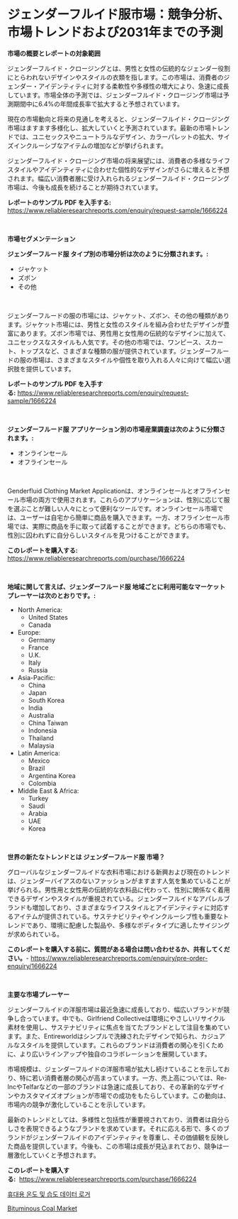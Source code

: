 <p><h1>ジェンダーフルイド服市場：競争分析、市場トレンドおよび2031年までの予測</h1></p><p><strong>市場の概要とレポートの対象範囲</strong></p>
<p><p>ジェンダーフルイド・クロージングとは、男性と女性の伝統的なジェンダー役割にとらわれないデザインやスタイルの衣類を指します。この市場は、消費者のジェンダー・アイデンティティに対する柔軟性や多様性の増大により、急速に成長しています。市場全体の予測では、ジェンダーフルイド・クロージング市場は予測期間中に6.4%の年間成長率で拡大すると予想されています。</p><p>現在の市場動向と将来の見通しを考えると、ジェンダーフルイド・クロージング市場はますます多様化し、拡大していくと予測されています。最新の市場トレンドでは、ユニセックスやニュートラルなデザイン、カラーパレットの拡大、サイズインクルーシブなアイテムの増加などが挙げられます。</p><p>ジェンダーフルイド・クロージング市場の将来展望には、消費者の多様なライフスタイルやアイデンティティに合わせた個性的なデザインがさらに増えると予想されます。幅広い消費者層に受け入れられるジェンダーフルイド・クロージング市場は、今後も成長を続けることが期待されています。</p></p>
<p><strong>レポートのサンプル PDF を入手する:</strong> <a href="https://www.reliableresearchreports.com/enquiry/request-sample/1666224">https://www.reliableresearchreports.com/enquiry/request-sample/1666224</a></p>
<p>&nbsp;</p>
<p><strong>市場セグメンテーション</strong></p>
<p><strong>ジェンダーフルード服 タイプ別の市場分析は次のように分類されます。:</strong></p>
<p><ul><li>ジャケット</li><li>ズボン</li><li>その他</li></ul></p>
<p>&nbsp;</p>
<p><p>ジェンダーフルードの服の市場には、ジャケット、ズボン、その他の種類があります。ジャケット市場には、男性と女性のスタイルを組み合わせたデザインが豊富にあります。ズボン市場では、男性用と女性用の伝統的なデザインに加えて、ユニセックスなスタイルも人気です。その他の市場では、ワンピース、スカート、トップスなど、さまざまな種類の服が提供されています。ジェンダーフルードの服の市場は、さまざまなスタイルや個性を取り入れる人々に向けて幅広い選択肢を提供しています。</p></p>
<p><strong>レポートのサンプル PDF を入手する:</strong>&nbsp;<a href="https://www.reliableresearchreports.com/enquiry/request-sample/1666224">https://www.reliableresearchreports.com/enquiry/request-sample/1666224</a></p>
<p>&nbsp;</p>
<p><strong> ジェンダーフルード服 アプリケーション別の市場産業調査は次のように分類されます。:</strong></p>
<p><ul><li>オンラインセール</li><li>オフラインセール</li></ul></p>
<p>&nbsp;</p>
<p><p>Genderfluid Clothing Market Applicationは、オンラインセールとオフラインセール市場の両方で使用されます。これらのアプリケーションは、性別に応じて服を選ぶことが難しい人々にとって便利なツールです。オンラインセール市場では、ユーザーは自宅から簡単に商品を購入できます。一方、オフラインセール市場では、実際に商品を手に取って試着することができます。どちらの市場でも、性別に囚われずに自分らしいスタイルを見つけることができます。</p></p>
<p><strong>このレポートを購入する:</strong>&nbsp; <a href="https://www.reliableresearchreports.com/purchase/1666224">https://www.reliableresearchreports.com/purchase/1666224</a></p>
<p>&nbsp;</p>
<p><strong>地域に関して言えば、ジェンダーフルード服 地域ごとに利用可能なマーケットプレーヤーは次のとおりです。:</strong></p>
<p><ul>
    <li>
        North America:
        <ul>
            <li>United States</li>
            <li>Canada</li>
        </ul>
    </li>
    <li>
        Europe:
        <ul>
            <li>Germany</li>
            <li>France</li>
            <li>U.K.</li>
            <li>Italy</li>
            <li>Russia</li>
        </ul>
    </li>
    <li>
        Asia-Pacific:
        <ul>
            <li>China</li>
            <li>Japan</li>
            <li>South Korea</li>
            <li>India</li>
            <li>Australia</li>
            <li>China Taiwan</li>
            <li>Indonesia</li>
            <li>Thailand</li>
            <li>Malaysia</li>
        </ul>
    </li>
    <li>
        Latin America:
        <ul>
            <li>Mexico</li>
            <li>Brazil</li>
            <li>Argentina Korea</li>
            <li>Colombia</li>
        </ul>
    </li>
    <li>
        Middle East & Africa:
        <ul>
            <li>Turkey</li>
            <li>Saudi</li>
            <li>Arabia</li>
            <li>UAE</li>
            <li>Korea</li>
        </ul>
    </li>
    </ul></p>
<p>&nbsp;</p>
<p><strong>世界の新たなトレンドとは ジェンダーフルード服 市場？</strong></p>
<p><p>グローバルなジェンダーフルイドな衣料市場における新興および現在のトレンドは、ジェンダーバイアスのないファッションがますます人気を集めていることが挙げられる。男性用と女性用の伝統的な衣料品に代わって、性別に関係なく着用できるデザインやスタイルが重視されている。ジェンダーフルイドなアパレルブランドも増加しており、さまざまなライフスタイルとアイデンティティに対応するアイテムが提供されている。サステナビリティやインクルーシブ性も重要なトレンドであり、環境に配慮した製品や、多様なボディタイプに適したサイジングが求められている。</p></p>
<p><strong>このレポートを購入する前に、質問がある場合は問い合わせるか、共有してください。</strong>- <a href="https://www.reliableresearchreports.com/enquiry/pre-order-enquiry/1666224">https://www.reliableresearchreports.com/enquiry/pre-order-enquiry/1666224</a></p>
<p>&nbsp;</p>
<p><strong>主要な市場プレーヤー</strong></p>
<p><p>ジェンダーフルイドの洋服市場は最近急速に成長しており、幅広いブランドが競争し合っています。中でも、Girlfriend Collectiveは環境にやさしいリサイクル素材を使用し、サステナビリティに焦点を当てたブランドとして注目を集めています。また、Entireworldはシンプルで洗練されたデザインで知られ、カジュアルなスタイルを提供しています。これらのブランドは消費者の関心を引くために、より広いラインアップや独自のコラボレーションを展開しています。</p><p>市場規模は、ジェンダーフルイドの洋服市場が拡大し続けていることを示しており、特に若い消費者層の関心が高まっています。一方、売上高については、Re-IncやTelfarなどの一部のブランドは急速に成長しており、その革新的なデザインやカスタマイズオプションが市場での成功をもたらしています。この動向は、市場内の競争が激化していることを示しています。</p><p>最新のトレンドとしては、多様性と包括性が重要視されており、消費者は自分らしさを表現できるようなブランドを求めています。それに応える形で、多くのブランドがジェンダーフルイドのアイデンティティを尊重し、その価値観を反映した商品を提供しています。今後も、この市場は成長が見込まれており、競争は一層激化していくと予想されます。</p></p>
<p><strong>このレポートを購入する:</strong>&nbsp;&nbsp;<a href="https://www.reliableresearchreports.com/purchase/1666224">https://www.reliableresearchreports.com/purchase/1666224</a></p>
<p><p><a href="https://github.com/darrellockm3ytan895656/Market-Research-Report-List-1/blob/main/158329012990.md">휴대용 온도 및 습도 데이터 로거</a></p><p><a href="https://skillful-vermicelli-b89.notion.site/Bituminous-Coal-Market-Research-Report-Provides-Critical-Insights-that-can-help-Shape-Business-Devel-caa0f3a62cd645268f15bba2f4b19812">Bituminous Coal Market</a></p></p>